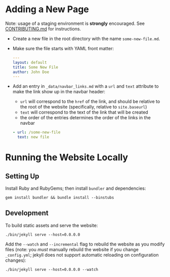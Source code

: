 # Adding a New Page

Note: usage of a staging environment is **strongly** encouraged. See [CONTRIBUTING.md](.github/CONTRIBUTING.md) for instructions.

* Create a new file in the root directory with the name `some-new-file.md`.
* Make sure the file starts with YAML front matter:

  ```yaml
  ---
  layout: default
  title: Some New File
  author: John Doe
  ---
  ```
* Add an entry in `_data/navbar_links.md` with a `url` and `text`
  attribute to make the link show up in the navbar header:
  * `url` will correspond to the `href` of the link, and should be relative to
    the root of the website (specifically, relative to `site.baseurl`)
  * `text` will correspond to the text of the link that will be created
  * the order of the entries determines the order of the links in the navbar

  ```yaml
  - url: /some-new-file
    text: new file
  ```

# Running the Website Locally

## Setting Up

Install Ruby and RubyGems; then install `bundler` and dependencies:
~~~
gem install bundler && bundle install --binstubs
~~~

## Development

To build static assets and serve the website:
~~~
./bin/jekyll serve --host=0.0.0.0
~~~

Add the `--watch` and `--incremental` flag to rebuild the website as you modify files (note: you *must* manually rebuild the website if you change `_config.yml`; jekyll does not support automatic reloading on configuration changes):
~~~
./bin/jekyll serve --host=0.0.0.0 --watch
~~~
